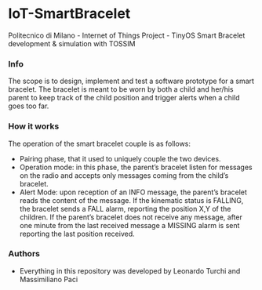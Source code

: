 # IoT-SmartBracelet
Politecnico di Milano - Internet of Things Project - TinyOS Smart Bracelet development & simulation with TOSSIM


### Info ###

The scope is to design, implement and test a software prototype for a
smart bracelet. 
The bracelet is meant to be worn by both a child and her/his
parent to keep track of the child position and trigger alerts when a child goes
too far. 

### How it works ###

The operation of the smart bracelet couple is as follows:
* Pairing phase, that it used to uniquely couple the
two devices.<br/>
* Operation mode: in this phase, the parent’s bracelet listen for messages
on the radio and accepts only messages coming from the child’s
bracelet.<br/>
* Alert Mode: upon reception of an INFO message, the parent’s bracelet
reads the content of the message. If the kinematic status is FALLING,
the bracelet sends a FALL alarm, reporting the position X,Y of the
children. If the parent’s bracelet does not receive any message, after
one minute from the last received message a MISSING alarm is sent
reporting the last position received.<br/>

### Authors ###

* Everything in this repository was developed by Leonardo Turchi and Massimiliano Paci
